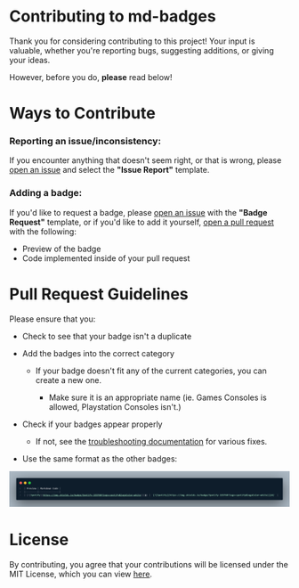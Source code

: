 # Contributing to md-badges 

Thank you for considering contributing to this project! Your input is valuable, whether you're reporting bugs, suggesting additions, or giving your ideas.

However, before you do, **please** read below!

# Ways to Contribute 

### Reporting an issue/inconsistency: 

If you encounter anything that doesn't seem right, or that is wrong, please [open an issue](https://github.com/inttter/issues) and select the **"Issue Report"** template.

### Adding a badge:

If you'd like to request a badge, please [open an issue](https://github.com/inttter/issues) with the **"Badge Request"** template, or if you'd like to add it yourself, [open a pull request](https://github.com/inttter/pulls) with the following:

* Preview of the badge
* Code implemented inside of your pull request

# Pull Request Guidelines

Please ensure that you:

* Check to see that your badge isn't a duplicate

* Add the badges into the correct category
    * If your badge doesn't fit any of the current categories, you can create a new one.
       
       * Make sure it is an appropriate name (ie. Games Consoles is allowed, Playstation Consoles isn't.)

* Check if your badges appear properly
    * If not, see the [troubleshooting documentation](https://docs.inttter.com/contribution/troubleshooting) for various fixes.

* Use the same format as the other badges:

![Snippet Example](assets/snippet-example.png)

# License 
By contributing, you agree that your contributions will be licensed under the MIT License, which you can view [here](LICENSE).
